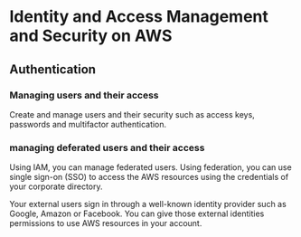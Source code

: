 # Identity and Access Management and Security on AWS

## Authentication

### Managing users and their access

Create and manage users and their security such as access keys, passwords and multifactor authentication.

### managing deferated users and their access

Using IAM, you can manage federated users.
Using federation, you can use single sign-on (SSO) to access the AWS resources using the credentials of your corporate directory.

Your external users sign in through a well-known identity provider such as Google, Amazon or Facebook. You can give those external identities permissions to use AWS resources in your account.
